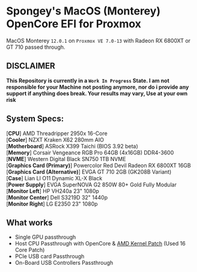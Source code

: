 # Spongey's MacOS (Monterey) OpenCore EFI for Proxmox
MacOS Monterey `12.0.1` on `Proxmox VE 7.0-13` with Radeon RX 6800XT or GT 710 passed through.

## DISCLAIMER
__This Repository is currently in a `Work In Progress` State. I am not responsible for your Machine not posting anymore, nor do i provide any support if anything does break. Your results may vary, Use at your own risk__

## System Specs:
[**CPU**] AMD Threadripper 2950x 16-Core <br />
[**Cooler**] NZXT Kraken X62 280mm AIO <br />
[**Motherboard**] ASRock X399 Taichi (BIOS 3.92 beta) <br />
[**Memory**] Corsair Vengeance RGB Pro 64GB (4x16GB) DDR4-3600 <br />
[**NVME**] Western Digital Black SN750 1TB NVME <br />
[**Graphics Card (Primary)**] Powercolor Red Devil Radeon RX 6800XT 16GB <br />
[**Graphics Card (Alternative)**] EVGA GT 710 2GB (GK208B Variant) <br />
[**Case**] Lian LI O11 Dynamic XL-X Black <br />
[**Power Supply**] EVGA SuperNOVA G2 850W 80+ Gold Fully Modular <br />
[**Monitor Left**] HP VH240a 23" 1080p <br />
[**Monitor Center**] Dell S3219D 32" 1440p <br />
[**Monitor Right**] LG E2350 23" 1080p <br />

## What works
- Single GPU passthrough
- Host CPU Passthrough with OpenCore & [AMD Kernel Patch](https://github.com/AMD-OSX/AMD_Vanilla/tree/master#read-me-first) (Used 16 Core Patch)
- PCIe USB card Passthrough
- On-Board USB Controllers Passthrough
